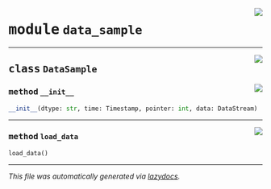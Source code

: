 <!-- markdownlint-disable -->

<a href="../../mm/data_sample.py#L0"><img align="right" style="float:right;" src="https://img.shields.io/badge/-source-cccccc?style=flat-square"></a>

# <kbd>module</kbd> `data_sample`






---

<a href="../../mm/data_sample.py#L10"><img align="right" style="float:right;" src="https://img.shields.io/badge/-source-cccccc?style=flat-square"></a>

## <kbd>class</kbd> `DataSample`




<a href="../../mm/data_sample.py#L12"><img align="right" style="float:right;" src="https://img.shields.io/badge/-source-cccccc?style=flat-square"></a>

### <kbd>method</kbd> `__init__`

```python
__init__(dtype: str, time: Timestamp, pointer: int, data: DataStream)
```








---

<a href="../../mm/data_sample.py#L18"><img align="right" style="float:right;" src="https://img.shields.io/badge/-source-cccccc?style=flat-square"></a>

### <kbd>method</kbd> `load_data`

```python
load_data()
```








---

_This file was automatically generated via [lazydocs](https://github.com/ml-tooling/lazydocs)._
